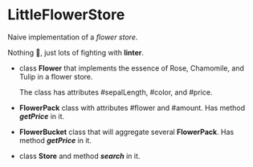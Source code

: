 # LittleFlowerStore
Naive implementation of a *flower store*.

Nothing 🤩, just lots of fighting with **linter**.


- class **Flower** that implements the essence of Rose, Chamomile, and Tulip in a flower store.

  The class has attributes #sepalLength, #color, and #price.

- **FlowerPack** class with attributes #flower and #amount. Has method *****getPrice***** in it.

- **FlowerBucket** class that will aggregate several **FlowerPack**. Has method *****getPrice***** in it.

- class **Store** and method *****search***** in it.
